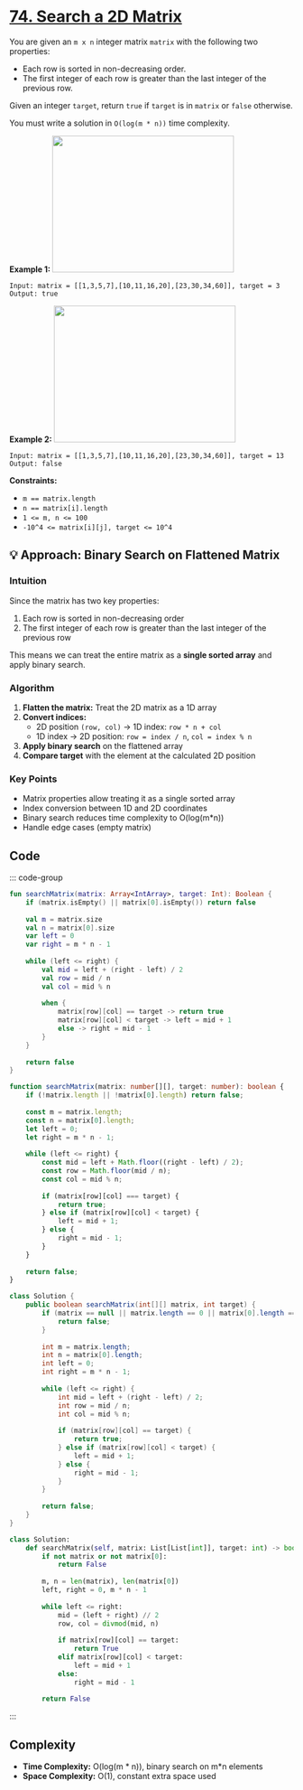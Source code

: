# [74. Search a 2D Matrix](https://leetcode.com/problems/search-a-2d-matrix/description/?envType=study-plan-v2&envId=top-interview-150)<Badge type="warning" text="Medium" />

You are given an <code>m x n</code> integer matrix <code>matrix</code> with the following two properties:

- Each row is sorted in non-decreasing order.
- The first integer of each row is greater than the last integer of the previous row.

Given an integer <code>target</code>, return <code>true</code> if <code>target</code> is in <code>matrix</code> or <code>false</code> otherwise.

You must write a solution in <code>O(log(m * n))</code> time complexity.

**Example 1:** 
<img alt="" src="https://assets.leetcode.com/uploads/2020/10/05/mat.jpg" style="width: 322px; height: 242px;">

```
Input: matrix = [[1,3,5,7],[10,11,16,20],[23,30,34,60]], target = 3
Output: true
```

**Example 2:** 
<img alt="" src="https://assets.leetcode.com/uploads/2020/10/05/mat2.jpg" style="width: 322px; height: 242px;">

```
Input: matrix = [[1,3,5,7],[10,11,16,20],[23,30,34,60]], target = 13
Output: false
```

**Constraints:** 

- <code>m == matrix.length</code>
- <code>n == matrix[i].length</code>
- <code>1 <= m, n <= 100</code>
- <code>-10^4 <= matrix[i][j], target <= 10^4</code>

## 💡 Approach: Binary Search on Flattened Matrix

### Intuition

Since the matrix has two key properties:
1. Each row is sorted in non-decreasing order
2. The first integer of each row is greater than the last integer of the previous row

This means we can treat the entire matrix as a **single sorted array** and apply binary search.

### Algorithm

1. **Flatten the matrix:** Treat the 2D matrix as a 1D array
2. **Convert indices:** 
   - 2D position `(row, col)` → 1D index: `row * n + col`
   - 1D index → 2D position: `row = index / n`, `col = index % n`
3. **Apply binary search** on the flattened array
4. **Compare target** with the element at the calculated 2D position

### Key Points

- Matrix properties allow treating it as a single sorted array
- Index conversion between 1D and 2D coordinates
- Binary search reduces time complexity to O(log(m*n))
- Handle edge cases (empty matrix)

## Code

::: code-group

```kotlin [Kotlin]
fun searchMatrix(matrix: Array<IntArray>, target: Int): Boolean {
    if (matrix.isEmpty() || matrix[0].isEmpty()) return false
    
    val m = matrix.size
    val n = matrix[0].size
    var left = 0
    var right = m * n - 1
    
    while (left <= right) {
        val mid = left + (right - left) / 2
        val row = mid / n
        val col = mid % n
        
        when {
            matrix[row][col] == target -> return true
            matrix[row][col] < target -> left = mid + 1
            else -> right = mid - 1
        }
    }
    
    return false
}
```

```typescript [TypeScript]
function searchMatrix(matrix: number[][], target: number): boolean {
    if (!matrix.length || !matrix[0].length) return false;
    
    const m = matrix.length;
    const n = matrix[0].length;
    let left = 0;
    let right = m * n - 1;
    
    while (left <= right) {
        const mid = left + Math.floor((right - left) / 2);
        const row = Math.floor(mid / n);
        const col = mid % n;
        
        if (matrix[row][col] === target) {
            return true;
        } else if (matrix[row][col] < target) {
            left = mid + 1;
        } else {
            right = mid - 1;
        }
    }
    
    return false;
}
```

```java [Java]
class Solution {
    public boolean searchMatrix(int[][] matrix, int target) {
        if (matrix == null || matrix.length == 0 || matrix[0].length == 0) {
            return false;
        }
        
        int m = matrix.length;
        int n = matrix[0].length;
        int left = 0;
        int right = m * n - 1;
        
        while (left <= right) {
            int mid = left + (right - left) / 2;
            int row = mid / n;
            int col = mid % n;
            
            if (matrix[row][col] == target) {
                return true;
            } else if (matrix[row][col] < target) {
                left = mid + 1;
            } else {
                right = mid - 1;
            }
        }
        
        return false;
    }
}
```

```python [Python]
class Solution:
    def searchMatrix(self, matrix: List[List[int]], target: int) -> bool:
        if not matrix or not matrix[0]:
            return False
        
        m, n = len(matrix), len(matrix[0])
        left, right = 0, m * n - 1
        
        while left <= right:
            mid = (left + right) // 2
            row, col = divmod(mid, n)
            
            if matrix[row][col] == target:
                return True
            elif matrix[row][col] < target:
                left = mid + 1
            else:
                right = mid - 1
        
        return False
```

:::

## Complexity

- **Time Complexity:** O(log(m * n)), binary search on m*n elements
- **Space Complexity:** O(1), constant extra space used